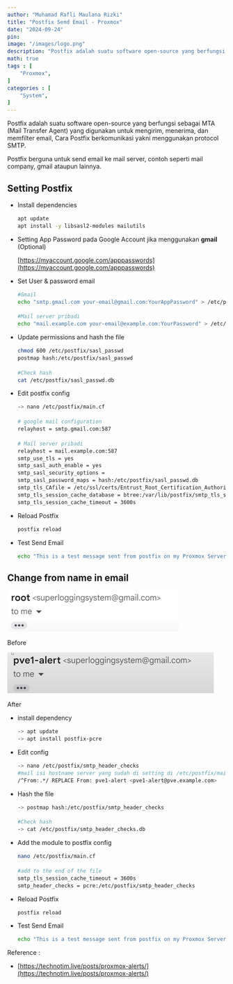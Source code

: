 ```yaml
---
author: "Muhamad Rafli Maulana Rizki"
title: "Postfix Send Email - Proxmox"
date: "2024-09-24"
pin: 
image: "/images/logo.png"
description: "Postfix adalah suatu software open-source yang berfungsi sebagai MTA (Mail Transfer Agent) yang digunakan untuk mengirim, menerima, dan memfilter email, Cara Postfix berkomunikasi yakni menggunakan protocol SMTP."
math: true
tags : [
    "Proxmox",
]
categories : [
    "System",
]
---
```


Postfix adalah suatu software open-source yang berfungsi sebagai MTA (Mail Transfer Agent) yang digunakan untuk mengirim, menerima, dan memfilter email, Cara Postfix berkomunikasi yakni menggunakan protocol SMTP.

Postfix berguna untuk send email ke mail server, contoh seperti mail company, gmail ataupun lainnya. 

## Setting Postfix

- Install dependencies
    
    ```bash
    apt update
    apt install -y libsasl2-modules mailutils
    ```
    
- Setting App Password pada Google Account jika menggunakan **gmail** (Optional)

    [https://myaccount.google.com/apppasswords](https://myaccount.google.com/apppasswords)  

- Set User & password email
    
    ```bash
    #Gmail
    echo "smtp.gmail.com your-email@gmail.com:YourAppPassword" > /etc/postfix/sasl_passwd
    
    #Mail server pribadi
    echo "mail.example.com your-email@example.com:YourPassword" > /etc/postfix/sasl_passwd
    ```
    
- Update permissions and hash the file
    
    ```bash
    chmod 600 /etc/postfix/sasl_passwd
    postmap hash:/etc/postfix/sasl_passwd
    
    #Check hash
    cat /etc/postfix/sasl_passwd.db
    ```
    
- Edit postfix config
    
    ```bash
    -> nano /etc/postfix/main.cf
    
    # google mail configuration
    relayhost = smtp.gmail.com:587
    
    # Mail server pribadi
    relayhost = mail.example.com:587
    smtp_use_tls = yes
    smtp_sasl_auth_enable = yes
    smtp_sasl_security_options =
    smtp_sasl_password_maps = hash:/etc/postfix/sasl_passwd.db
    smtp_tls_CAfile = /etc/ssl/certs/Entrust_Root_Certification_Authority.pem
    smtp_tls_session_cache_database = btree:/var/lib/postfix/smtp_tls_session_cache
    smtp_tls_session_cache_timeout = 3600s
    ```
    
- Reload Postfix
    
    ```bash
    postfix reload
    ```
    
- Test Send Email
    
    ```bash
    echo "This is a test message sent from postfix on my Proxmox Server" | mail -s "Test Email from Proxmox" user@gmail.com
    ```
    

## Change from name in email

![Before](./images/image1.png)

Before

![After](./images/image2.png)

After

- install dependency
    
    ```bash
    -> apt update
    -> apt install postfix-pcre
    ```
    
- Edit config
    
    ```bash
    -> nano /etc/postfix/smtp_header_checks
    #mail isi hostname server yang sudah di setting di /etc/postfix/main.cf
    /^From:.*/ REPLACE From: pve1-alert <pve1-alert@pve.example.com>
    ```
    
- Hash the file
    
    ```bash
    -> postmap hash:/etc/postfix/smtp_header_checks
    
    #Check hash
    -> cat /etc/postfix/smtp_header_checks.db
    ```
    
- Add the module to postfix config
    
    ```bash
    nano /etc/postfix/main.cf
    
    #add to the end of the file
    smtp_tls_session_cache_timeout = 3600s
    smtp_header_checks = pcre:/etc/postfix/smtp_header_checks
    ```
    
- Reload Postfix
    
    ```bash
    postfix reload
    ```
    
- Test Send Email
    
    ```bash
    echo "This is a test message sent from postfix on my Proxmox Server" | mail -s "Test Email from Proxmox" user@gmail.com
    ```
    

Reference : 

- [https://technotim.live/posts/proxmox-alerts/](https://technotim.live/posts/proxmox-alerts/)